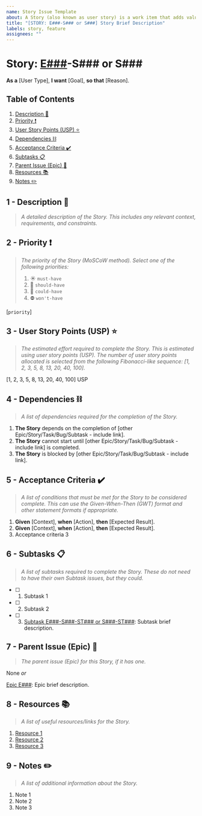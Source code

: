```yaml
---
name: Story Issue Template
about: A Story (also known as user story) is a work item that adds value to the user. Stories can be part of a larger Epic and can be divided into Subtasks for easier management and tracking.
title: "[STORY: E###-S### or S###] Story Brief Description"
labels: story, feature
assignees: ""
---
```


# Story: [E###](https://github.com/<username>/<repository-name>/issues/<issue-id-number> "Parent Issue (Epic)")-S### or S### <span id="s-story">

**As a** [User Type], **I want** [Goal], **so that** [Reason].

## Table of Contents <span id="s-table-of-contents">

1. [Description :memo:](#s-description "A detailed description of the Story. This includes any relevant context, requirements, and constraints.")
2. [Priority :exclamation:](#s-priority "The priority of the Story (MoSCoW method).")
3. [User Story Points (USP) :star:](#s-user-story-points-usp "The estimated effort required to complete the Story.")
4. [Dependencies :chains:](#s-dependencies "A list of dependencies required for the completion of the Story.")
5. [Acceptance Criteria :heavy_check_mark:](#s-acceptance-criteria "A list of conditions that must be met for the Story to be considered complete. This can use the Given-When-Then (GWT) format and other statement formats if appropriate.")
6. [Subtasks :clipboard:](#s-subtasks "A list of subtasks required to complete the Story. These do not need to have their own Subtask issues, but they could.")
7. [Parent Issue (Epic) :link:](#s-parent-issue-epic "The parent issue (Epic) for this Story, if it has one.")
8. [Resources :books:](#s-resources "A list of useful resources/links for the Story.")
9. [Notes :pencil2:](#s-notes "A list of additional information about the Story.")

## 1 - Description :memo: <span id="s-description">

> _A detailed description of the Story. This includes any relevant context, requirements, and constraints._

## 2 - Priority :exclamation: <span id="s-priority">

> _The priority of the Story (MoSCoW method). Select one of the following priorities:_
>
> 1. :sunny: `must-have`
> 2. :large_orange_diamond: `should-have`
> 3. :large_blue_diamond: `could-have`
> 4. :no_entry: `won't-have`

[`priority`]

## 3 - User Story Points (USP) :star: <span id="s-user-story-points-usp">

> _The estimated effort required to complete the Story. This is estimated using user story points (USP). The number of user story points allocated is selected from the following Fibonacci-like sequence: [1, 2, 3, 5, 8, 13, 20, 40, 100]._

[1, 2, 3, 5, 8, 13, 20, 40, 100] USP

## 4 - Dependencies :chains: <span id="s-dependencies">

> _A list of dependencies required for the completion of the Story._

1. **The Story** depends on the completion of [other Epic/Story/Task/Bug/Subtask - include link].
2. **The Story** cannot start until [other Epic/Story/Task/Bug/Subtask - include link] is completed.
3. **The Story** is blocked by [other Epic/Story/Task/Bug/Subtask - include link].

## 5 - Acceptance Criteria :heavy_check_mark: <span id="s-acceptance-criteria">

> _A list of conditions that must be met for the Story to be considered complete. This can use the Given-When-Then (GWT) format and other statement formats if appropriate._

1. **Given** [Context], **when** [Action], **then** [Expected Result].
2. **Given** [Context], **when** [Action], **then** [Expected Result].
3. Acceptance criteria 3

## 6 - Subtasks :clipboard: <span id="s-subtasks">

> _A list of subtasks required to complete the Story. These do not need to have their own Subtask issues, but they could._

- [ ] 1. Subtask 1
- [ ] 2. Subtask 2
- [ ] 3. [Subtask E###-S###-ST### or S###-ST###](https://github.com/<username>/<repository-name>/issues/<issue-id-number> "Child Issue (Subtask)"): Subtask brief description.

## 7 - Parent Issue (Epic) :link: <span id="s-parent-issue-epic">

> _The parent issue (Epic) for this Story, if it has one._

None _or_

[Epic E###](https://github.com/<username>/<repository-name>/issues/<issue-id-number> "Parent Issue (Epic)"): Epic brief description.

## 8 - Resources :books: <span id="s-resources">

> _A list of useful resources/links for the Story._

1. [Resource 1](#)
2. [Resource 2](#)
3. [Resource 3](#)

## 9 - Notes :pencil2: <span id="s-notes">

> _A list of additional information about the Story._

1. Note 1
2. Note 2
3. Note 3
